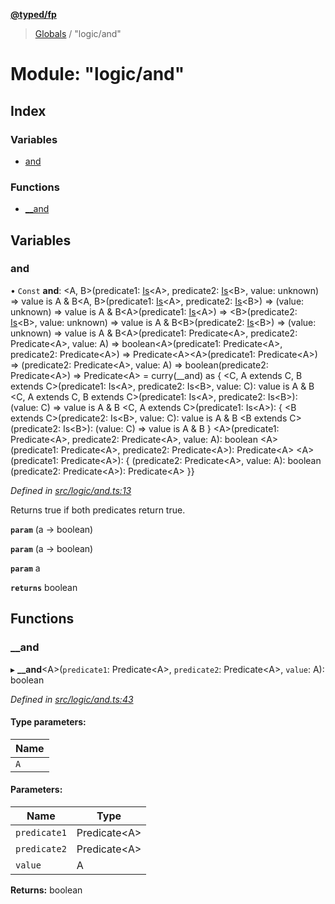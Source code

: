 **[@typed/fp](../README.md)**

> [Globals](../globals.md) / "logic/and"

# Module: "logic/and"

## Index

### Variables

* [and](_logic_and_.md#and)

### Functions

* [\_\_and](_logic_and_.md#__and)

## Variables

### and

• `Const` **and**: \<A, B>(predicate1: [Is](_logic_types_.md#is)\<A>, predicate2: [Is](_logic_types_.md#is)\<B>, value: unknown) => value is A & B\<A, B>(predicate1: [Is](_logic_types_.md#is)\<A>, predicate2: [Is](_logic_types_.md#is)\<B>) => (value: unknown) => value is A & B\<A>(predicate1: [Is](_logic_types_.md#is)\<A>) => \<B>(predicate2: [Is](_logic_types_.md#is)\<B>, value: unknown) => value is A & B\<B>(predicate2: [Is](_logic_types_.md#is)\<B>) => (value: unknown) => value is A & B\<A>(predicate1: Predicate\<A>, predicate2: Predicate\<A>, value: A) => boolean\<A>(predicate1: Predicate\<A>, predicate2: Predicate\<A>) => Predicate\<A>\<A>(predicate1: Predicate\<A>) => (predicate2: Predicate\<A>, value: A) => boolean(predicate2: Predicate\<A>) => Predicate\<A> = curry(\_\_and) as { \<C, A extends C, B extends C>(predicate1: Is\<A>, predicate2: Is\<B>, value: C): value is A & B \<C, A extends C, B extends C>(predicate1: Is\<A>, predicate2: Is\<B>): (value: C) => value is A & B \<C, A extends C>(predicate1: Is\<A>): { \<B extends C>(predicate2: Is\<B>, value: C): value is A & B \<B extends C>(predicate2: Is\<B>): (value: C) => value is A & B } \<A>(predicate1: Predicate\<A>, predicate2: Predicate\<A>, value: A): boolean \<A>(predicate1: Predicate\<A>, predicate2: Predicate\<A>): Predicate\<A> \<A>(predicate1: Predicate\<A>): { (predicate2: Predicate\<A>, value: A): boolean (predicate2: Predicate\<A>): Predicate\<A> }}

*Defined in [src/logic/and.ts:13](https://github.com/TylorS/typed-fp/blob/f27ba3e/src/logic/and.ts#L13)*

Returns true if both predicates return true.

**`param`** (a -> boolean)

**`param`** (a -> boolean)

**`param`** a

**`returns`** boolean

## Functions

### \_\_and

▸ **__and**\<A>(`predicate1`: Predicate\<A>, `predicate2`: Predicate\<A>, `value`: A): boolean

*Defined in [src/logic/and.ts:43](https://github.com/TylorS/typed-fp/blob/f27ba3e/src/logic/and.ts#L43)*

#### Type parameters:

Name |
------ |
`A` |

#### Parameters:

Name | Type |
------ | ------ |
`predicate1` | Predicate\<A> |
`predicate2` | Predicate\<A> |
`value` | A |

**Returns:** boolean
